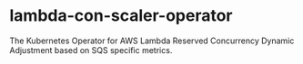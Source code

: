 # lambda-con-scaler-operator
The Kubernetes Operator for AWS Lambda Reserved Concurrency Dynamic Adjustment based on SQS specific metrics.
